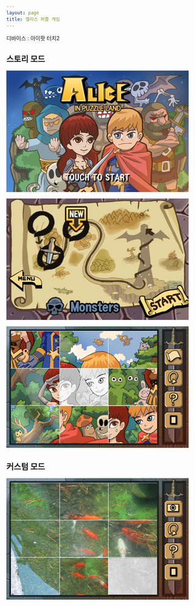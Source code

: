 ```yaml
---
layout: page
title: 앨리스 퍼즐 게임
---
```


디바이스 : 아이팟 터치2  

## 스토리 모드
![image](/assets/images/games/alice/1.png)

![image](/assets/images/games/alice/2.png)

![image](/assets/images/games/alice/3.png)

## 커스텀 모드
![image](/assets/images/games/alice/4.png)